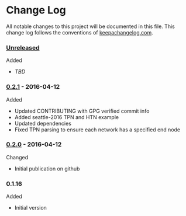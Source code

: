 # Change Log

All notable changes to this project will be documented in this file. This change log follows the conventions of [keepachangelog.com](http://keepachangelog.com/).

### [Unreleased]

Added
- *TBD*

### [0.2.1] - 2016-04-12

Added
* Updated CONTRIBUTING with GPG verified commit info
* Added seattle-2016 TPN and HTN example
* Updated dependencies
* Fixed TPN parsing to ensure each network has a specified end node

### [0.2.0] - 2016-04-12

Changed
* Initial publication on github

### 0.1.16

Added
*  Initial version

[0.2.1]: https://github.com/dollabs/plan-schema/compare/0.2.0...0.2.1
[0.2.0]: https://github.com/dollabs/plan-schema/compare/0.1.16...0.2.0
[Unreleased]: https://github.com/dollabs/plan-schema/compare/0.2.1...HEAD
